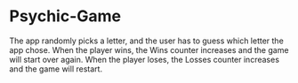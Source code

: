 # Psychic-Game

The app randomly picks a letter, and the user has to guess which letter the app chose.
When the player wins, the Wins counter increases and the game will start over again.
When the player loses, the Losses counter increases and the game will restart.
